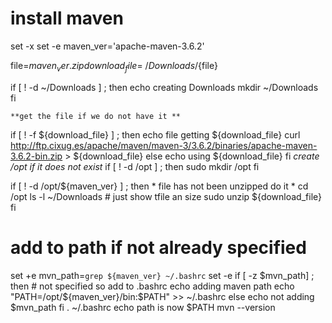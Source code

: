 # install maven
set -x
set -e 
maven_ver='apache-maven-3.6.2'

   file=${maven_ver}.zip
   download_file=~/Downloads/${file}
   
   if [ ! -d ~/Downloads ] ; then
       echo creating Downloads
       mkdir ~/Downloads
   fi
 
    **get the file if we do not have it **
   if [ ! -f ${download_file} ] ; then
        echo file getting ${download_file}
   	    curl http://ftp.cixug.es/apache/maven/maven-3/3.6.2/binaries/apache-maven-3.6.2-bin.zip  > ${download_file}
   else
        echo using ${download_file}
   fi
    *create /opt if it does not exist*
   if [ ! -d /opt ] ; then
   	   sudo mkdir /opt
   fi
 
   if [ ! -d /opt/${maven_ver} ] ; then  * file has not been unzipped do it *
      cd /opt
      ls -l ~/Downloads   # just show tfile an size 
      sudo unzip ${download_file}
   fi 

   # add to path if not already specified
   set +e 
   mvn_path=`grep ${maven_ver} ~/.bashrc`
   set -e
   if [ -z $mvn_path] ; then  #  not specified so add to .bashrc
        echo adding maven path
   	    echo "PATH=/opt/${maven_ver}/bin:\$PATH" >> ~/.bashrc
   else
        echo not adding $mvn_path 
   fi 
   . ~/.bashrc
   echo path is now $PATH
   mvn --version
